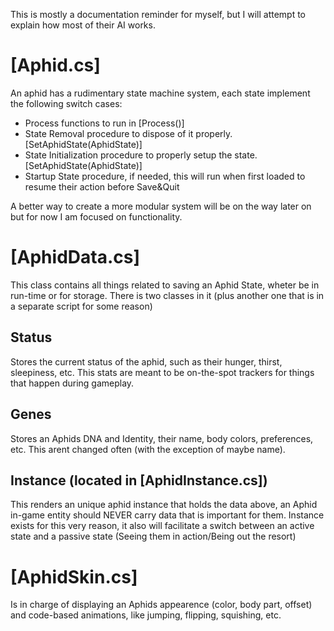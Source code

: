 This is mostly a documentation reminder for myself, but I will attempt to explain how most of their AI works.

# [Aphid.cs]
An aphid has a rudimentary state machine system, each state implement the following switch cases:
- Process functions to run in [Process()]
- State Removal procedure to dispose of it properly. [SetAphidState(AphidState)]
- State Initialization procedure to properly setup the state. [SetAphidState(AphidState)]
- Startup State procedure, if needed, this will run when first loaded to resume their action before Save&Quit

A better way to create a more modular system will be on the way later on but for now I am focused on functionality.

# [AphidData.cs]
This class contains all things related to saving an Aphid State, wheter be in run-time or for storage.
There is two classes in it (plus another one that is in a separate script for some reason)

## Status
Stores the current status of the aphid, such as their hunger, thirst, sleepiness, etc. This stats are meant to be on-the-spot trackers for things that happen during gameplay.

## Genes
Stores an Aphids DNA and Identity, their name, body colors, preferences, etc. This arent changed often (with the exception of maybe name).

## Instance (located in [AphidInstance.cs])
This renders an unique aphid instance that holds the data above, an Aphid in-game entity should NEVER carry data that is important for them. Instance exists for this very reason, it also will facilitate a switch between an active state and a passive state (Seeing them in action/Being out the resort)

# [AphidSkin.cs]
Is in charge of displaying an Aphids appearence (color, body part, offset) and code-based animations, like jumping, flipping, squishing, etc.